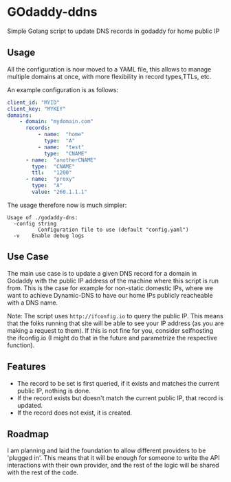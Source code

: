 # GOdaddy-ddns
Simple Golang script to update DNS records in godaddy for home public IP 

## Usage 

All the configuration is now moved to a YAML file, this allows to manage multiple domains at once, with more flexibility in record types,TTLs, etc.

An example configuration is as follows:

```yaml
client_id: "MYID" 
client_key: "MYKEY"
domains:
    - domain: "mydomain.com"
      records:
          - name:  "home"
            type:  "A"
          - name:  "test"
            type:  "CNAME"
	  - name:  "anotherCNAME"
	    type:  "CNAME"
	    ttl:   "1200"
	  - name:  "proxy"
	    type:  "A"
	    value: "260.1.1.1"
```

The usage therefore now is much simpler:

```
Usage of ./godaddy-dns:
  -config string
          Configuration file to use (default "config.yaml")
  -v    Enable debug logs
```
	    
## Use Case

The main use case is to update a given DNS record for a domain in Godaddy with the public IP address of the machine where this script is run from.
This is the case for example for non-static domestic IPs, where we want to achieve Dynamic-DNS to have our home IPs publicly reacheable with a DNS name.

Note:
The script uses `http://ifconfig.io` to query the public IP. This means that the folks running that site will be able to see your IP address (as you are making a request to them). If this is not fine for you, consider selfhosting the ifconfig.io (I might do that in the future and parametrize the respective function).

## Features

* The record to be set is first queried, if it exists and matches the current public IP, nothing is done.
* If the record exists but doesn't match the current public IP, that record is updated.
* If the record does not exist, it is created.

## Roadmap

I am planning and laid the foundation to allow different providers to be 'plugged in'. This means that it will be enough for someone to write the API interactions with their own provider, and the rest of the logic will be shared with the rest of the code.
